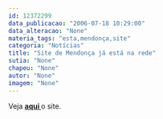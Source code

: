 ```yaml
---
id: 12372299
data_publicacao: "2006-07-18 10:29:00"
data_alteracao: "None"
materia_tags: "esta,mendonça,site"
categoria: "Notícias"
title: "Site de Mendonça já está na rede"
sutia: "None"
chapeu: "None"
autor: "None"
imagem: "None"
---
```

<p><P>Veja <A href=\"https://www.mendonca25.can.br/\" target=_blank><STRONG>aqui </STRONG></A>o site.</P> </p>
